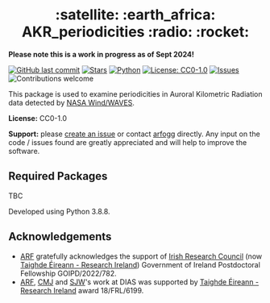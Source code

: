<h1 align="center">:satellite: :earth_africa: AKR_periodicities :radio: :rocket: </h1> 

**Please note this is a work in progress as of Sept 2024!**

[![GitHub last commit](https://img.shields.io/github/last-commit/arfogg/AKR_periodicities)](#)
[![Stars](https://img.shields.io/github/stars/arfogg/AKR_periodicities?style=social&color=%23FFB31A)](#)
[![Python](https://img.shields.io/badge/Python-3776AB?logo=python&logoColor=fff)](https://www.python.org/)
[![License: CC0-1.0](https://img.shields.io/badge/License-CC0_1.0-lightgrey.svg)](http://creativecommons.org/publicdomain/zero/1.0/)
[![Issues](https://img.shields.io/github/issues/arfogg/AKR_periodicities.svg)](https://github.com/arfogg/AKR_periodicities/issues)
![Contributions welcome](https://img.shields.io/badge/contributions-welcome-orange.svg)

This package is used to examine periodicities in Auroral Kilometric Radiation data detected by [NASA Wind/WAVES](https://wind.nasa.gov/).

**License:** CC0-1.0

**Support:** please [create an issue](https://github.com/arfogg/AKR_periodicities/issues) or contact [arfogg](https://github.com/arfogg) directly. Any input on the code / issues found are greatly appreciated and will help to improve the software.

## Required Packages

TBC

Developed using Python 3.8.8. 


## Acknowledgements

* [ARF](https://github.com/arfogg) gratefully acknowledges the support of [Irish Research Council](https://research.ie/) (now [Taighde Éireann - Research Ireland](https://www.researchireland.ie/)) Government of Ireland Postdoctoral Fellowship GOIPD/2022/782.
* [ARF](https://github.com/arfogg), [CMJ](https://github.com/caitrionajackman) and [SJW](https://github.com/08walkersj)'s work at DIAS was supported by [Taighde Éireann - Research Ireland](https://www.researchireland.ie/) award 18/FRL/6199.
